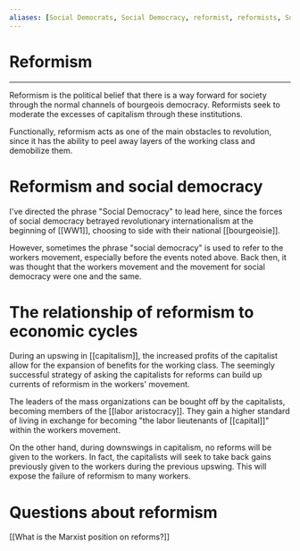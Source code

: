 ```yaml
---
aliases: [Social Democrats, Social Democracy, reformist, reformists, Social Democratic]
---
```

# Reformism
---
Reformism is the political belief that there is a way forward for society through the normal channels of bourgeois democracy. Reformists seek to moderate the excesses of capitalism through these institutions. 

Functionally, reformism acts as one of the main obstacles to revolution, since it has the ability to peel away layers of the working class and demobilize them. 

# Reformism and social democracy
I've directed the phrase "Social Democracy" to lead here, since the forces of social democracy betrayed revolutionary internationalism at the beginning of [[WW1]], choosing to side with their national [[bourgeoisie]]. 

However, sometimes the phrase "social democracy" is used to refer to the workers movement, especially before the events noted above. Back then, it was thought that the workers movement and the movement for social democracy were one and the same. 

# The relationship of reformism to economic cycles
During an upswing in [[capitalism]], the increased profits of the capitalist allow for the expansion of benefits for the working class. The seemingly successful strategy of asking the capitalists for reforms can build up currents of reformism in the workers' movement.

The leaders of the mass organizations can be bought off by the capitalists, becoming members of the [[labor aristocracy]]. They gain a higher standard of living in exchange for becoming "the labor lieutenants of [[capital]]" within the workers movement. 

On the other hand, during downswings in capitalism, no reforms will be given to the workers. In fact, the capitalists will seek to take back gains previously given to the workers during the previous upswing. This will expose the failure of reformism to many workers. 

# Questions about reformism
[[What is the Marxist position on reforms?]]